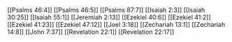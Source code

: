 [[Psalms 46:4]]
[[Psalms 46:5]]
[[Psalms 87:7]]
[[Isaiah 2:3]]
[[Isaiah 30:25]]
[[Isaiah 55:1]]
[[Jeremiah 2:13]]
[[Ezekiel 40:6]]
[[Ezekiel 41:2]]
[[Ezekiel 41:23]]
[[Ezekiel 47:12]]
[[Joel 3:18]]
[[Zechariah 13:1]]
[[Zechariah 14:8]]
[[John 7:37]]
[[Revelation 22:1]]
[[Revelation 22:17]]

